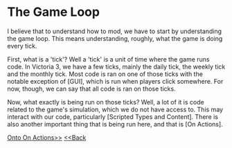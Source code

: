 # The Game Loop

I believe that to understand how to mod, we have to start by understanding the game loop. This means understanding, roughly, what the game is doing every tick. 

First, what is a 'tick'? Well a 'tick' is a unit of time where the game runs code. In Victoria 3, we have a few ticks, mainly the daily tick, the weekly tick and the monthly tick. Most code is ran on one of those ticks with the notable exception of [GUI], which is run when players click somewhere. For now, though, we can say that all code is ran on those ticks.

Now, what exactly is being run on those ticks? Well, a lot of it is code related to the game's simulation, which we do not have access to. This may interact with our code, particularly [Scripted Types and Content]. There is also another important thing that is being run here, and that is [On Actions].

[Onto On Actions>>](onactions.md)
[<<Back](index.md)
